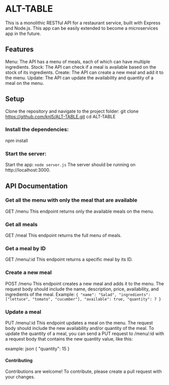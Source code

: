 # ALT-TABLE

This is a monolithic RESTful API for a restaurant service, built with Express and Node.js. This app can be easily extended to become a microservices app in the future.

## Features
Menu: The API has a menu of meals, each of which can have multiple ingredients.
Stock: The API can check if a meal is available based on the stock of its ingredients.
Create: The API can create a new meal and add it to the menu.
Update: The API can update the availability and quantity of a meal on the menu.

## Setup
Clone the repository and navigate to the project folder:
git clone https://github.com/knl5/ALT-TABLE.git
cd ALT-TABLE

### Install the dependencies:
npm install

### Start the server:
Start the app: `node server.js`
The server should be running on http://localhost:3000.



## API Documentation

### Get all the menu with only the meal that are available
GET /menu
This endpoint returns only the available meals on the menu.


### Get all meals
GET /meal
This endpoint returns the full menu of meals.

### Get a meal by ID
GET /menu/:id
This endpoint returns a specific meal by its ID.

### Create a new meal
POST /menu
This endpoint creates a new meal and adds it to the menu. The request body should include the name, description, price, availability, and ingredients of the meal.
Example:
`{
  "name": "Salad",
  "ingredients": ["lettuce", "tomato", "cucumber"],
  "available": true,
  "quantity": 7
}`

### Update a meal
PUT /menu/:id
This endpoint updates a meal on the menu. The request body should include the new availability and/or quantity of the meal.
To update the quantity of a meal, you can send a PUT request to /menu/:id with a request body that contains the new quantity value, like this:

example:
json
{
  "quantity": 15
}

#### Contributing
Contributions are welcome! To contribute, please create a pull request with your changes.
